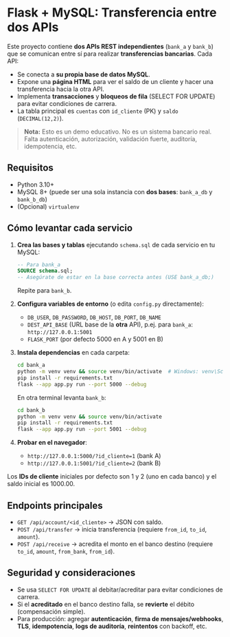 # Flask + MySQL: Transferencia entre dos APIs

Este proyecto contiene **dos APIs REST independientes** (`bank_a` y `bank_b`) que se comunican entre sí para realizar **transferencias bancarias**. Cada API:
- Se conecta a **su propia base de datos MySQL**.
- Expone una **página HTML** para ver el saldo de un cliente y hacer una transferencia hacia la otra API.
- Implementa **transacciones** y **bloqueos de fila** (SELECT FOR UPDATE) para evitar condiciones de carrera.
- La tabla principal es `cuentas` con `id_cliente` (PK) y `saldo` (`DECIMAL(12,2)`).

> **Nota:** Esto es un demo educativo. No es un sistema bancario real. Falta autenticación, autorización, validación fuerte, auditoría, idempotencia, etc.

## Requisitos
- Python 3.10+
- MySQL 8+ (puede ser una sola instancia con **dos bases**: `bank_a_db` y `bank_b_db`)
- (Opcional) `virtualenv`

## Cómo levantar cada servicio

1. **Crea las bases y tablas** ejecutando `schema.sql` de cada servicio en tu MySQL:
   ```sql
   -- Para bank_a
   SOURCE schema.sql;
   -- Asegúrate de estar en la base correcta antes (USE bank_a_db;)
   ```
   Repite para `bank_b`.

2. **Configura variables de entorno** (o edita `config.py` directamente):
   - `DB_USER`, `DB_PASSWORD`, `DB_HOST`, `DB_PORT`, `DB_NAME`
   - `DEST_API_BASE` (URL base de la **otra** API), p.ej. para `bank_a`: `http://127.0.0.1:5001`
   - `FLASK_PORT` (por defecto 5000 en A y 5001 en B)

3. **Instala dependencias** en cada carpeta:
   ```bash
   cd bank_a
   python -m venv venv && source venv/bin/activate  # Windows: venv\Scripts\activate
   pip install -r requirements.txt
   flask --app app.py run --port 5000 --debug
   ```
   En otra terminal levanta `bank_b`:
   ```bash
   cd bank_b
   python -m venv venv && source venv/bin/activate
   pip install -r requirements.txt
   flask --app app.py run --port 5001 --debug
   ```

4. **Probar en el navegador**:
   - `http://127.0.0.1:5000/?id_cliente=1` (bank A)
   - `http://127.0.0.1:5001/?id_cliente=2` (bank B)

Los **IDs de cliente** iniciales por defecto son 1 y 2 (uno en cada banco) y el saldo inicial es 1000.00.

## Endpoints principales

- `GET /api/account/<id_cliente>` → JSON con saldo.
- `POST /api/transfer` → inicia transferencia (requiere `from_id`, `to_id`, `amount`).
- `POST /api/receive` → acredita el monto en el banco destino (requiere `to_id`, `amount`, `from_bank`, `from_id`).

## Seguridad y consideraciones
- Se usa `SELECT FOR UPDATE` al debitar/acreditar para evitar condiciones de carrera.
- Si el **acreditado** en el banco destino falla, se **revierte** el débito (compensación simple).
- Para producción: agregar **autenticación**, **firma de mensajes/webhooks**, **TLS**, **idempotencia**, **logs de auditoría**, **reintentos** con backoff, etc.
